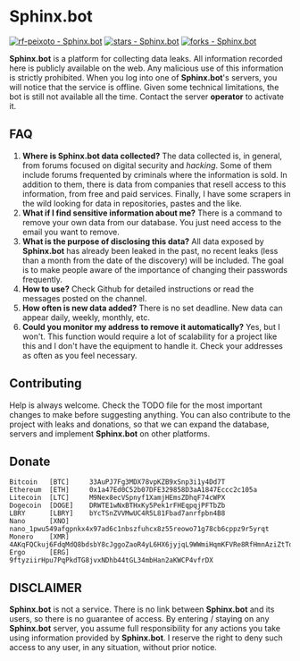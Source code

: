 # Sphinx.bot

[![rf-peixoto - Sphinx.bot](https://img.shields.io/static/v1?label=rf-peixoto&message=Sphinx.bot&color=blue&logo=github)](https://github.com/rf-peixoto/Sphinx.bot)
[![stars - Sphinx.bot](https://img.shields.io/github/stars/rf-peixoto/Sphinx.bot?style=social)](https://github.com/rf-peixoto/Sphinx.bot)
[![forks - Sphinx.bot](https://img.shields.io/github/forks/rf-peixoto/Sphinx.bot?style=social)](https://github.com/rf-peixoto/Sphinx.bot)

**Sphinx.bot** is a platform for collecting data leaks. All information recorded here is publicly available on the web. Any malicious use of this information is strictly prohibited. When you log into one of **Sphinx.bot**'s servers, you will notice that the service is offline. Given some technical limitations, the bot is still not available all the time. Contact the server **operator** to activate it.

## FAQ

  1. **Where is Sphinx.bot data collected?** The data collected is, in general, from forums focused on digital security and _hacking_. Some of them include forums frequented by criminals where the information is sold. In addition to them, there is data from companies that resell access to this information, from free and paid services. Finally, I have some scrapers in the wild looking for data in repositories, pastes and the like.
  2. **What if I find sensitive information about me?** There is a command to remove your own data from our database. You just need access to the email you want to remove.
  3. **What is the purpose of disclosing this data?** All data exposed by **Sphinx.bot** has already been leaked in the past, no recent leaks (less than a month from the date of the discovery) will be included. The goal is to make people aware of the importance of changing their passwords frequently.
  4. **How to use?** Check Github for detailed instructions or read the messages posted on the channel.
  5. **How often is new data added?** There is no set deadline. New data can appear daily, weekly, monthly, etc.
  6. **Could you monitor my address to remove it automatically?** Yes, but I won't. This function would require a lot of scalability for a project like this and I don't have the equipment to handle it. Check your addresses as often as you feel necessary.
  
  
## Contributing

Help is always welcome. Check the TODO file for the most important changes to make before suggesting anything. You can also contribute to the project with leaks and donations, so that we can expand the database, servers and implement **Sphinx.bot** on other platforms.

## Donate

```
Bitcoin   [BTC]     33AuPJ7Fg3MDX78vpKZB9xSnp3i1y4Dd7T
Ethereum  [ETH]     0x1a47Ed0C52b07DFE329858D3aA1847Eccc2c105a
Litecoin  [LTC]     M9Nex8ecVSpnyf1XamjHEmsZDhqF74cWPX
Dogecoin  [DOGE]    DRWTE1wNxBTHxKy5Pek1rFHEqpqjPFTbZb
LBRY      [LBRY]    bYcTSnZVVMwUC4R5L81Fbad7anrfpbn4B8
Nano      [XNO]     nano_1pwu549afgpnkx4x97ad6c1nbszfuhcx8z55reowo71g78cb6cppz9r5yrqt
Monero    [XMR]     4AKqFQCkuj6FdqMdQ8bdsbY8cJggoZaoR4yL6HX6jyjqL9WWmiHqmKFVRe8RfHmnAziZtTd8vqqUWN87GnP5DxQm6N8dCTm
Ergo      [ERG]     9ftyziirHpu7PqPkdTG8jvxNDhb44tGL34mbHan2aKWCP4vfrDX
```
## DISCLAIMER

**Sphinx.bot** is not a service. There is no link between **Sphinx.bot** and its users, so there is no guarantee of access. By entering / staying on any **Sphinx.bot** server, you assume full responsibility for any actions you take using information provided by **Sphinx.bot**. I reserve the right to deny such access to any user, in any situation, without prior notice.
